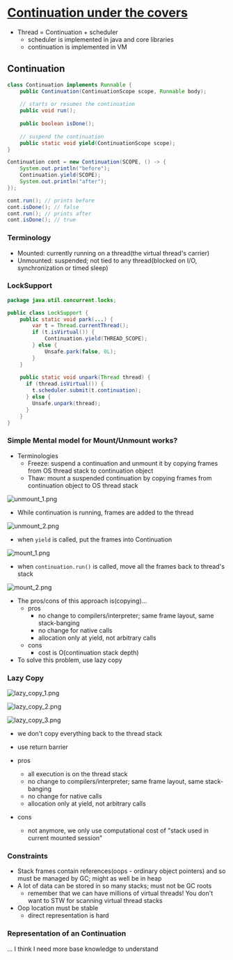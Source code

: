 # [Continuation under the covers](https://www.youtube.com/watch?v=6nRS6UiN7X0) 

- Thread = Continuation + scheduler 
  - scheduler is implemented in java and core libraries 
  - continuation is implemented in VM

## Continuation 

```java 
class Continuation implements Runnable { 
    public Continuation(ContinuationScope scope, Runnable body); 
    
    // starts or resumes the continuation 
    public void run(); 
    
    public boolean isDone(); 
    
    // suspend the continuation 
    public static void yield(ContinuationScope scope); 
}
```

```java
Continuation cont = new Continuation(SCOPE, () -> {
    System.out.println("before");
    Continuation.yield(SCOPE);
    System.out.println("after"); 
}); 

cont.run(); // prints before 
cont.isDone(); // false 
cont.run(); // prints after 
cont.isDone(); // true 
```

### Terminology 

- Mounted: currently running on a thread(the virtual thread's carrier)
- Unmounted: suspended; not tied to any thread(blocked on I/O, synchronization or timed sleep)

### LockSupport 

```java
package java.util.concurrent.locks; 

public class LockSupport { 
    public static void park(...) { 
        var t = Thread.currentThread(); 
        if (t.isVirtual()) {
            Continuation.yield(THREAD_SCOPE);
        } else {
            Unsafe.park(false, 0L);
        }
    }
    
    public static void unpark(Thread thread) {
      if (thread.isVirtual()) {
        t.scheduler.submit(t.continuation); 
      } else {
        Unsafe.unpark(thread); 
      }
    }
}
```

### Simple Mental model for Mount/Unmount works? 

- Terminologies 
  - Freeze: suspend a continuation and unmount it by copying frames from OS thread stack to continuation object 
  - Thaw: mount a suspended continuation by copying frames from continuation object to OS thread stack 

![unmount_1.png](../books/understanding-the-java-virtual-machine/images/unmount_1.png)
- While continuation is running, frames are added to the thread 

![unmount_2.png](../books/understanding-the-java-virtual-machine/images/unmount_2.png)
- when `yield` is called, put the frames into Continuation

![mount_1.png](../books/understanding-the-java-virtual-machine/images/mount_1.png)
- when `continuation.run()` is called, move all the frames back to thread's stack 

![mount_2.png](../books/understanding-the-java-virtual-machine/images/mount_2.png)

- The pros/cons of this approach is(copying)... 
  - pros 
    - no change to compilers/interpreter; same frame layout, same stack-banging 
    - no change for native calls 
    - allocation only at yield, not arbitrary calls 
  - cons 
    - cost is O(continuation stack depth)
- To solve this problem, use lazy copy 

### Lazy Copy 

![lazy_copy_1.png](../books/understanding-the-java-virtual-machine/images/lazy_copy_1.png)

![lazy_copy_2.png](../books/understanding-the-java-virtual-machine/images/lazy_copy_2.png)

![lazy_copy_3.png](../books/understanding-the-java-virtual-machine/images/lazy_copy_3.png)
- we don't copy everything back to the thread stack 
- use return barrier 

- pros 
  - all execution is on the thread stack 
  - no change to compilers/interpreter; same frame layout, same stack-banging 
  - no change for native calls 
  - allocation only at yield, not arbitrary calls 
- cons 
  - not anymore, we only use computational cost of "stack used in current mounted session"

### Constraints 

- Stack frames contain references(oops - ordinary object pointers) and so must be managed by GC; might as well be in heap 
- A lot of data can be stored in so many stacks; must not be GC roots 
  - remember that we can have millions of virtual threads! You don't want to STW for scanning virtual thread stacks 
- Oop location must be stable 
  - direct representation is hard 

### Representation of an Continuation

... I think I need more base knowledge to understand 
